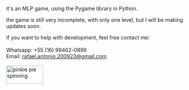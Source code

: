 it's an MLP game, using the Pygame library in Python.

the game is still very incomplete, with only one level, but I will be making updates soon.

if you want to help with development, feel free contact me:
<br><br>
Whatsapp: +55 (16) 99462-0899 <br>
Email: rafael.antonio.200923@gmail.com
<br><br>
<a href="https://postimg.cc/XrB1pcLs">
    <img src="https://i.postimg.cc/wj0C4wmY/my-little-pony-pinkie-pie-spinning-4n0hdb2vif4u204y.gif" 
         alt="pinkie pie spinning" width="100" height="50">
</a>

